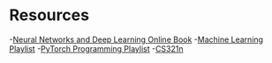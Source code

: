 # Resources

  -[Neural Networks and Deep Learning Online Book](http://neuralnetworksanddeeplearning.com/)
  -[Machine Learning Playlist](https://deeplizard.com/learn/playlist/PLZbbT5o_s2xq7LwI2y8_QtvuXZedL6tQU)
  -[PyTorch Programming Playlist](https://deeplizard.com/learn/playlist/PLZbbT5o_s2xrfNyHZsM6ufI0iZENK9xgG)
  -[CS321n](http://cs231n.github.io/)
